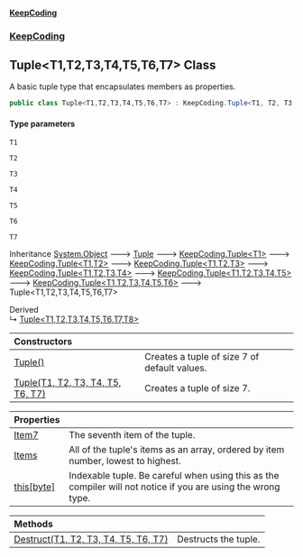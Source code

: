 #### [KeepCoding](index.md 'index')
### [KeepCoding](KeepCoding.md 'KeepCoding')
## Tuple&lt;T1,T2,T3,T4,T5,T6,T7&gt; Class
A basic tuple type that encapsulates members as properties.  
```csharp
public class Tuple<T1,T2,T3,T4,T5,T6,T7> : KeepCoding.Tuple<T1, T2, T3, T4, T5, T6>
```
#### Type parameters
<a name='KeepCoding.Tuple.T1.T2.T3.T4.T5.T6.T7..T1'></a>
`T1`  
  
<a name='KeepCoding.Tuple.T1.T2.T3.T4.T5.T6.T7..T2'></a>
`T2`  
  
<a name='KeepCoding.Tuple.T1.T2.T3.T4.T5.T6.T7..T3'></a>
`T3`  
  
<a name='KeepCoding.Tuple.T1.T2.T3.T4.T5.T6.T7..T4'></a>
`T4`  
  
<a name='KeepCoding.Tuple.T1.T2.T3.T4.T5.T6.T7..T5'></a>
`T5`  
  
<a name='KeepCoding.Tuple.T1.T2.T3.T4.T5.T6.T7..T6'></a>
`T6`  
  
<a name='KeepCoding.Tuple.T1.T2.T3.T4.T5.T6.T7..T7'></a>
`T7`  
  

Inheritance [System.Object](https://docs.microsoft.com/en-us/dotnet/api/System.Object 'System.Object') &#129106; [Tuple](Tuple.md 'KeepCoding.Internal.Tuple') &#129106; [KeepCoding.Tuple&lt;](Tuple.T..md 'KeepCoding.Tuple&lt;T&gt;')[T1](Tuple.T1.T2.T3.T4.T5.T6.T7..md#KeepCoding.Tuple.T1.T2.T3.T4.T5.T6.T7..T1 'KeepCoding.Tuple&lt;T1,T2,T3,T4,T5,T6,T7&gt;.T1')[&gt;](Tuple.T..md 'KeepCoding.Tuple&lt;T&gt;') &#129106; [KeepCoding.Tuple&lt;](Tuple.T1.T2..md 'KeepCoding.Tuple&lt;T1,T2&gt;')[T1](Tuple.T1.T2.T3.T4.T5.T6.T7..md#KeepCoding.Tuple.T1.T2.T3.T4.T5.T6.T7..T1 'KeepCoding.Tuple&lt;T1,T2,T3,T4,T5,T6,T7&gt;.T1')[,](Tuple.T1.T2..md 'KeepCoding.Tuple&lt;T1,T2&gt;')[T2](Tuple.T1.T2.T3.T4.T5.T6.T7..md#KeepCoding.Tuple.T1.T2.T3.T4.T5.T6.T7..T2 'KeepCoding.Tuple&lt;T1,T2,T3,T4,T5,T6,T7&gt;.T2')[&gt;](Tuple.T1.T2..md 'KeepCoding.Tuple&lt;T1,T2&gt;') &#129106; [KeepCoding.Tuple&lt;](Tuple.T1.T2.T3..md 'KeepCoding.Tuple&lt;T1,T2,T3&gt;')[T1](Tuple.T1.T2.T3.T4.T5.T6.T7..md#KeepCoding.Tuple.T1.T2.T3.T4.T5.T6.T7..T1 'KeepCoding.Tuple&lt;T1,T2,T3,T4,T5,T6,T7&gt;.T1')[,](Tuple.T1.T2.T3..md 'KeepCoding.Tuple&lt;T1,T2,T3&gt;')[T2](Tuple.T1.T2.T3.T4.T5.T6.T7..md#KeepCoding.Tuple.T1.T2.T3.T4.T5.T6.T7..T2 'KeepCoding.Tuple&lt;T1,T2,T3,T4,T5,T6,T7&gt;.T2')[,](Tuple.T1.T2.T3..md 'KeepCoding.Tuple&lt;T1,T2,T3&gt;')[T3](Tuple.T1.T2.T3.T4.T5.T6.T7..md#KeepCoding.Tuple.T1.T2.T3.T4.T5.T6.T7..T3 'KeepCoding.Tuple&lt;T1,T2,T3,T4,T5,T6,T7&gt;.T3')[&gt;](Tuple.T1.T2.T3..md 'KeepCoding.Tuple&lt;T1,T2,T3&gt;') &#129106; [KeepCoding.Tuple&lt;](Tuple.T1.T2.T3.T4..md 'KeepCoding.Tuple&lt;T1,T2,T3,T4&gt;')[T1](Tuple.T1.T2.T3.T4.T5.T6.T7..md#KeepCoding.Tuple.T1.T2.T3.T4.T5.T6.T7..T1 'KeepCoding.Tuple&lt;T1,T2,T3,T4,T5,T6,T7&gt;.T1')[,](Tuple.T1.T2.T3.T4..md 'KeepCoding.Tuple&lt;T1,T2,T3,T4&gt;')[T2](Tuple.T1.T2.T3.T4.T5.T6.T7..md#KeepCoding.Tuple.T1.T2.T3.T4.T5.T6.T7..T2 'KeepCoding.Tuple&lt;T1,T2,T3,T4,T5,T6,T7&gt;.T2')[,](Tuple.T1.T2.T3.T4..md 'KeepCoding.Tuple&lt;T1,T2,T3,T4&gt;')[T3](Tuple.T1.T2.T3.T4.T5.T6.T7..md#KeepCoding.Tuple.T1.T2.T3.T4.T5.T6.T7..T3 'KeepCoding.Tuple&lt;T1,T2,T3,T4,T5,T6,T7&gt;.T3')[,](Tuple.T1.T2.T3.T4..md 'KeepCoding.Tuple&lt;T1,T2,T3,T4&gt;')[T4](Tuple.T1.T2.T3.T4.T5.T6.T7..md#KeepCoding.Tuple.T1.T2.T3.T4.T5.T6.T7..T4 'KeepCoding.Tuple&lt;T1,T2,T3,T4,T5,T6,T7&gt;.T4')[&gt;](Tuple.T1.T2.T3.T4..md 'KeepCoding.Tuple&lt;T1,T2,T3,T4&gt;') &#129106; [KeepCoding.Tuple&lt;](Tuple.T1.T2.T3.T4.T5..md 'KeepCoding.Tuple&lt;T1,T2,T3,T4,T5&gt;')[T1](Tuple.T1.T2.T3.T4.T5.T6.T7..md#KeepCoding.Tuple.T1.T2.T3.T4.T5.T6.T7..T1 'KeepCoding.Tuple&lt;T1,T2,T3,T4,T5,T6,T7&gt;.T1')[,](Tuple.T1.T2.T3.T4.T5..md 'KeepCoding.Tuple&lt;T1,T2,T3,T4,T5&gt;')[T2](Tuple.T1.T2.T3.T4.T5.T6.T7..md#KeepCoding.Tuple.T1.T2.T3.T4.T5.T6.T7..T2 'KeepCoding.Tuple&lt;T1,T2,T3,T4,T5,T6,T7&gt;.T2')[,](Tuple.T1.T2.T3.T4.T5..md 'KeepCoding.Tuple&lt;T1,T2,T3,T4,T5&gt;')[T3](Tuple.T1.T2.T3.T4.T5.T6.T7..md#KeepCoding.Tuple.T1.T2.T3.T4.T5.T6.T7..T3 'KeepCoding.Tuple&lt;T1,T2,T3,T4,T5,T6,T7&gt;.T3')[,](Tuple.T1.T2.T3.T4.T5..md 'KeepCoding.Tuple&lt;T1,T2,T3,T4,T5&gt;')[T4](Tuple.T1.T2.T3.T4.T5.T6.T7..md#KeepCoding.Tuple.T1.T2.T3.T4.T5.T6.T7..T4 'KeepCoding.Tuple&lt;T1,T2,T3,T4,T5,T6,T7&gt;.T4')[,](Tuple.T1.T2.T3.T4.T5..md 'KeepCoding.Tuple&lt;T1,T2,T3,T4,T5&gt;')[T5](Tuple.T1.T2.T3.T4.T5.T6.T7..md#KeepCoding.Tuple.T1.T2.T3.T4.T5.T6.T7..T5 'KeepCoding.Tuple&lt;T1,T2,T3,T4,T5,T6,T7&gt;.T5')[&gt;](Tuple.T1.T2.T3.T4.T5..md 'KeepCoding.Tuple&lt;T1,T2,T3,T4,T5&gt;') &#129106; [KeepCoding.Tuple&lt;](Tuple.T1.T2.T3.T4.T5.T6..md 'KeepCoding.Tuple&lt;T1,T2,T3,T4,T5,T6&gt;')[T1](Tuple.T1.T2.T3.T4.T5.T6.T7..md#KeepCoding.Tuple.T1.T2.T3.T4.T5.T6.T7..T1 'KeepCoding.Tuple&lt;T1,T2,T3,T4,T5,T6,T7&gt;.T1')[,](Tuple.T1.T2.T3.T4.T5.T6..md 'KeepCoding.Tuple&lt;T1,T2,T3,T4,T5,T6&gt;')[T2](Tuple.T1.T2.T3.T4.T5.T6.T7..md#KeepCoding.Tuple.T1.T2.T3.T4.T5.T6.T7..T2 'KeepCoding.Tuple&lt;T1,T2,T3,T4,T5,T6,T7&gt;.T2')[,](Tuple.T1.T2.T3.T4.T5.T6..md 'KeepCoding.Tuple&lt;T1,T2,T3,T4,T5,T6&gt;')[T3](Tuple.T1.T2.T3.T4.T5.T6.T7..md#KeepCoding.Tuple.T1.T2.T3.T4.T5.T6.T7..T3 'KeepCoding.Tuple&lt;T1,T2,T3,T4,T5,T6,T7&gt;.T3')[,](Tuple.T1.T2.T3.T4.T5.T6..md 'KeepCoding.Tuple&lt;T1,T2,T3,T4,T5,T6&gt;')[T4](Tuple.T1.T2.T3.T4.T5.T6.T7..md#KeepCoding.Tuple.T1.T2.T3.T4.T5.T6.T7..T4 'KeepCoding.Tuple&lt;T1,T2,T3,T4,T5,T6,T7&gt;.T4')[,](Tuple.T1.T2.T3.T4.T5.T6..md 'KeepCoding.Tuple&lt;T1,T2,T3,T4,T5,T6&gt;')[T5](Tuple.T1.T2.T3.T4.T5.T6.T7..md#KeepCoding.Tuple.T1.T2.T3.T4.T5.T6.T7..T5 'KeepCoding.Tuple&lt;T1,T2,T3,T4,T5,T6,T7&gt;.T5')[,](Tuple.T1.T2.T3.T4.T5.T6..md 'KeepCoding.Tuple&lt;T1,T2,T3,T4,T5,T6&gt;')[T6](Tuple.T1.T2.T3.T4.T5.T6.T7..md#KeepCoding.Tuple.T1.T2.T3.T4.T5.T6.T7..T6 'KeepCoding.Tuple&lt;T1,T2,T3,T4,T5,T6,T7&gt;.T6')[&gt;](Tuple.T1.T2.T3.T4.T5.T6..md 'KeepCoding.Tuple&lt;T1,T2,T3,T4,T5,T6&gt;') &#129106; Tuple&lt;T1,T2,T3,T4,T5,T6,T7&gt;  

Derived  
&#8627; [Tuple&lt;T1,T2,T3,T4,T5,T6,T7,T8&gt;](Tuple.T1.T2.T3.T4.T5.T6.T7.T8..md 'KeepCoding.Tuple&lt;T1,T2,T3,T4,T5,T6,T7,T8&gt;')  

| Constructors | |
| :--- | :--- |
| [Tuple()](Tuple.T1.T2.T3.T4.T5.T6.T7..Tuple().md 'KeepCoding.Tuple&lt;T1,T2,T3,T4,T5,T6,T7&gt;.Tuple()') | Creates a tuple of size 7 of default values.<br/> |
| [Tuple(T1, T2, T3, T4, T5, T6, T7)](Tuple.T1.T2.T3.T4.T5.T6.T7...ctor.NT7u3m9ArbFXkWX7cWVBAg.md 'KeepCoding.Tuple&lt;T1,T2,T3,T4,T5,T6,T7&gt;.Tuple(T1, T2, T3, T4, T5, T6, T7)') | Creates a tuple of size 7.<br/> |

| Properties | |
| :--- | :--- |
| [Item7](Tuple.T1.T2.T3.T4.T5.T6.T7..Item7.md 'KeepCoding.Tuple&lt;T1,T2,T3,T4,T5,T6,T7&gt;.Item7') | The seventh item of the tuple.<br/> |
| [Items](Tuple.T1.T2.T3.T4.T5.T6.T7..Items.md 'KeepCoding.Tuple&lt;T1,T2,T3,T4,T5,T6,T7&gt;.Items') | All of the tuple's items as an array, ordered by item number, lowest to highest.<br/> |
| [this[byte]](Tuple.T1.T2.T3.T4.T5.T6.T7..Item.Zcs6NJPh54p3buqIxRseIA.md 'KeepCoding.Tuple&lt;T1,T2,T3,T4,T5,T6,T7&gt;.this[byte]') | Indexable tuple. Be careful when using this as the compiler will not notice if you are using the wrong type.<br/> |

| Methods | |
| :--- | :--- |
| [Destruct(T1, T2, T3, T4, T5, T6, T7)](Tuple.T1.T2.T3.T4.T5.T6.T7..Destruct.4hnftBWwc92w86Ev5sE9rA.md 'KeepCoding.Tuple&lt;T1,T2,T3,T4,T5,T6,T7&gt;.Destruct(T1, T2, T3, T4, T5, T6, T7)') | Destructs the tuple.<br/> |
